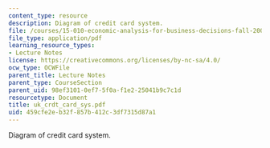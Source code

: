 ```yaml
---
content_type: resource
description: Diagram of credit card system.
file: /courses/15-010-economic-analysis-for-business-decisions-fall-2004/459cfe2eb32f857b412c3df7315d87a1_uk_crdt_card_sys.pdf
file_type: application/pdf
learning_resource_types:
- Lecture Notes
license: https://creativecommons.org/licenses/by-nc-sa/4.0/
ocw_type: OCWFile
parent_title: Lecture Notes
parent_type: CourseSection
parent_uid: 98ef3101-0ef7-5f0a-f1e2-25041b9c7c1d
resourcetype: Document
title: uk_crdt_card_sys.pdf
uid: 459cfe2e-b32f-857b-412c-3df7315d87a1
---
```

Diagram of credit card system.